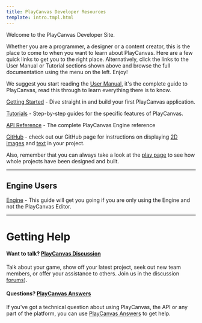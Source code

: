 ```yaml
---
title: PlayCanvas Developer Resources
template: intro.tmpl.html
---
```


Welcome to the PlayCanvas Developer Site.

Whether you are a programmer, a designer or a content creator, this is the place to come to when you want to learn about PlayCanvas. Here are a few quick links to get you to the right place. Alternatively, click the links to the User Manual or Tutorial sections shown above and browse the full documentation using the menu on the left. Enjoy!

We suggest you start reading the [User Manual][1], it's the complete guide to PlayCanvas, read this through to learn everything there is to know.

[Getting Started][2] - Dive straight in and build your first PlayCanvas application.

[Tutorials][3] - Step-by-step guides for the specific features of PlayCanvas.

[API Reference][4] - The complete PlayCanvas Engine reference

[GitHub][5] - check out our GitHub page for instructions on displaying [2D images][6] and [text][7] in your project.

Also, remember that you can always take a look at the [play page][8] to see how whole projects have been designed and built.

<hr />

## Engine Users

[Engine][9] - This guide will get you going if you are only using the Engine and not the PlayCanvas Editor.

<hr />

# Getting Help

#### Want to talk? [PlayCanvas Discussion][10]

Talk about your game, show off your latest project, seek out new team members, or offer your assistance to others. Join us in the discussion [forums][10]).

#### Questions? [PlayCanvas Answers][11]

If you've got a technical question about using PlayCanvas, the API or any part of the platform, you can use [PlayCanvas Answers][11] to get help.

[1]: /user-manual
[2]: /getting-started
[3]: /tutorials
[4]: /engine/api/stable
[5]: https://github.com/playcanvas
[6]: https://github.com/playcanvas/sprites
[7]: https://github.com/playcanvas/fonts
[8]: https://playcanvas.com/play
[9]: /engine
[10]: http://forum.playcanvas.com/
[11]: http://answers.playcanvas.com/

